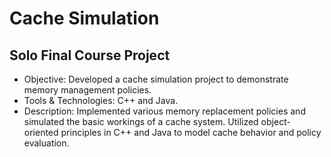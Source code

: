 # Cache Simulation
## Solo Final Course Project

- Objective: Developed a cache simulation project to demonstrate memory management policies.
- Tools & Technologies: C++ and Java.
- Description: Implemented various memory replacement policies and simulated the basic workings of a cache system. Utilized object-oriented principles in C++ and Java to model cache behavior and policy evaluation.
